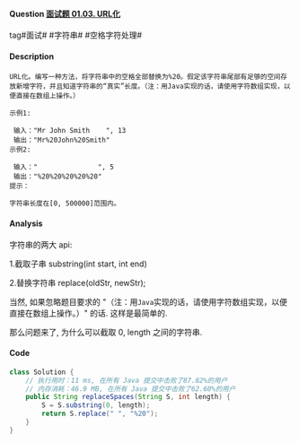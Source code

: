 #### Question [面试题 01.03. URL化](https://leetcode-cn.com/problems/string-to-url-lcci/)

tag#面试# #字符串# #空格字符处理#



#### Description

```
URL化。编写一种方法，将字符串中的空格全部替换为%20。假定该字符串尾部有足够的空间存放新增字符，并且知道字符串的“真实”长度。（注：用Java实现的话，请使用字符数组实现，以便直接在数组上操作。）

示例1:

 输入："Mr John Smith    ", 13
 输出："Mr%20John%20Smith"
示例2:

 输入："               ", 5
 输出："%20%20%20%20%20"
提示：

字符串长度在[0, 500000]范围内。

```



#### Analysis

字符串的两大 api:

1.截取子串 substring(int start, int end)

2.替换字符串 replace(oldStr, newStr);

当然, 如果忽略题目要求的 "（注：用`Java`实现的话，请使用字符数组实现，以便直接在数组上操作。）" 的话. 这样是最简单的.

那么问题来了, 为什么可以截取 0, length 之间的字符串.



#### Code

```java
class Solution {
    // 执行用时：11 ms, 在所有 Java 提交中击败了87.82%的用户
    // 内存消耗：46.9 MB, 在所有 Java 提交中击败了62.60%的用户
    public String replaceSpaces(String S, int length) {
        S = S.substring(0, length);
        return S.replace(" ", "%20");
    }
}
```







